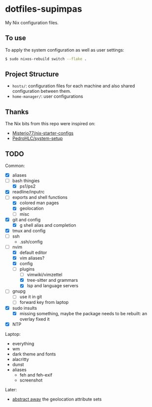 # dotfiles-supimpas

My Nix configuration files.

## To use

To apply the system configuration as well as user settings:

```bash
$ sudo nixos-rebuild switch --flake .
```

## Project Structure

- `hosts/`: configuration files for each machine and also shared configuration
  between them.
- `home-manager/`: user configurations

## Thanks

The Nix bits from this repo were inspired on:
- [Misterio77/nix-starter-configs](https://github.com/Misterio77/nix-starter-configs/)
- [PedroHLC/system-setup](https://github.com/PedroHLC/system-setup/)

## TODO

Common:
- [x] aliases
- [ ] bash thingies
	- [x] ps1/ps2
- [x] readline/inputrc
- [ ] exports and shell functions
	- [X] colored man pages
	- [x] geolocation
	- [ ] misc
- [x] git and config
	- [x] g shell alias and completion
- [x] tmux and config
- [ ] ssh
	- .ssh/config
- [ ] nvim
	- [x] default editor
	- [x] vim aliases?
	- [x] config
	- [ ] plugins
		- [ ] vimwiki/vimzettel
		- [x] tree-sitter and grammars
		- [x] lsp and language servers
- [ ] gnupg
	- [ ] use it in git
	- [ ] forward key from laptop
- [x] sudo insults
	- [x] missing something, maybe the package needs to be rebuilt: an
	  overlay fixed it
- [x] NTP

Laptop:
- everything
- wm
- dark theme and fonts
- alacritty
- dunst
- aliases
	- feh and feh-exif
	- screenshot


Later:
- [abstract away](https://nixos.org/manual/nixos/stable/index.html#sec-module-abstractions)
  the geolocation attribute sets
